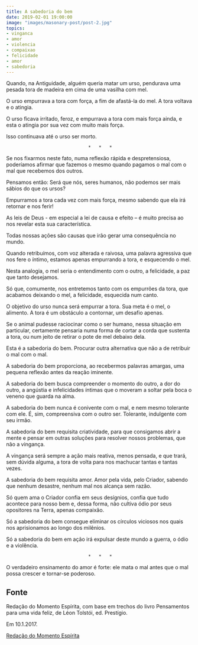 ```yaml
---
title: A sabedoria do bem
date: 2019-02-01 19:00:00
image: "images/masonary-post/post-2.jpg"
topics: 
- vinganca
- amor
- violencia
- compaixao
- felicidade
- amor
- sabedoria
---
```


Quando, na Antiguidade, alguém queria matar um urso, pendurava uma pesada tora
de madeira em cima de uma vasilha com mel.

O urso empurrava a tora com força, a fim de afastá-la do mel. A tora voltava e
o atingia.

O urso ficava irritado, feroz, e empurrava a tora com mais força ainda, e esta
o atingia por sua vez com muito mais força.

Isso continuava até o urso ser morto.

                                   *   *   *

Se nos fixarmos neste fato, numa reflexão rápida e despretensiosa, poderíamos
afirmar que fazemos o mesmo quando pagamos o mal com o mal que recebemos dos
outros.

Pensamos então: Será que nós, seres humanos, não podemos ser mais sábios do que
os ursos?

Empurramos a tora cada vez com mais força, mesmo sabendo que ela irá retornar e
nos ferir!

As leis de Deus - em especial a lei de causa e efeito – é muito precisa ao nos
revelar esta sua característica.

Todas nossas ações são causas que irão gerar uma consequência no mundo.

Quando retribuímos, com voz alterada e raivosa, uma palavra agressiva que nos
fere o íntimo, estamos apenas empurrando a tora, e esquecendo o mel.

Nesta analogia, o mel seria o entendimento com o outro, a felicidade, a paz que
tanto desejamos.

Só que, comumente, nos entretemos tanto com os empurrões da tora, que acabamos
deixando o mel, a felicidade, esquecida num canto.

O objetivo do urso nunca será empurrar a tora. Sua meta é o mel, o alimento. A
tora é um obstáculo a contornar, um desafio apenas.

Se o animal pudesse raciocinar como o ser humano, nessa situação em particular,
certamente pensaria numa forma de cortar a corda que sustenta a tora, ou num
jeito de retirar o pote de mel debaixo dela.

Esta é a sabedoria do bem. Procurar outra alternativa que não a de retribuir o
mal com o mal.

A sabedoria do bem proporciona, ao recebermos palavras amargas, uma pequena
reflexão antes da reação iminente.

A sabedoria do bem busca compreender o momento do outro, a dor do outro, a
angústia e infelicidades íntimas que o moveram a soltar pela boca o veneno que
guarda na alma.

A sabedoria do bem nunca é conivente com o mal, e nem mesmo tolerante com ele.
É, sim, compreensiva com o outro ser. Tolerante, indulgente com seu irmão.

A sabedoria do bem requisita criatividade, para que consigamos abrir a mente e
pensar em outras soluções para resolver nossos problemas, que não a vingança.

A vingança será sempre a ação mais reativa, menos pensada, e que trará, sem
dúvida alguma, a tora de volta para nos machucar tantas e tantas vezes.

A sabedoria do bem requisita amor. Amor pela vida, pelo Criador, sabendo que
nenhum desastre, nenhum mal nos alcança sem razão.

Só quem ama o Criador confia em seus desígnios, confia que tudo acontece para
nosso bem e, dessa forma, não cultiva ódio por seus opositores na Terra, apenas
compaixão.

Só a sabedoria do bem consegue eliminar os círculos viciosos nos quais nos
aprisionamos ao longo dos milênios.

Só a sabedoria do bem em ação irá expulsar deste mundo a guerra, o ódio e a
violência.

                                   *   *   *

O verdadeiro ensinamento do amor é forte: ele mata o mal antes que o mal possa
crescer e tornar-se poderoso.

## Fonte
Redação do Momento Espírita, com base em
trechos do livro Pensamentos para uma vida feliz,
de Léon Tolstói, ed. Prestígio.

Em 10.1.2017.

[Redação do Momento Espírita](http://momento.com.br/pt/ler_texto.php?id=4996)

